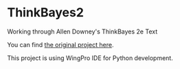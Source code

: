 # ThinkBayes2
Working through Allen Downey's ThinkBayes 2e Text

You can find [the original project here](https://github.com/AllenDowney/ThinkBayes2).

This project is using WingPro IDE for Python development.
